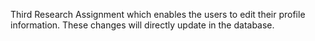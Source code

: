 Third Research Assignment which enables the users to edit their profile information. These changes will directly update in the database.
